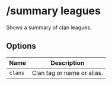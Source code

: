 # /summary leagues

Shows a summary of clan leagues.

## Options

| Name | Description |
|------|-------------|
| `clans` | Clan tag or name or alias. |

